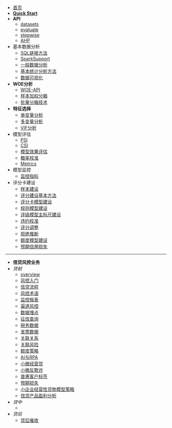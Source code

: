 * [首页]()
* [**Quick Start**](quick_start/quick_start)
* **API**
  * [datasets](api/datasets)
  * [evaluate](api/evaluate)
  * [stepwise](api/stepwise)
  * [AHP](api/ahp)
* 基本数据分析
  * [SQL链接方法](sql/sql.md)
  * [SparkSupport](SparkSupport/SparkSupport.md)
  * [一般数据分析](descriptive_statistics/data_analysis.md)
  * [基本统计分析方法](descriptive_statistics/descriptive_statistics.md)
  * [数据可视化](data_vision/data_vision.md)
* **WOE分析**
  * [WOE-API](woe/woe-01)
  * [样本加权分箱](woe/woe-02)
  * [批量分箱技术](woe/woe-03)
* **特征选择**
  * [单变量分析](feature_select/univar)
  * [多变量分析](feature_select/mutivar)
  * [VIF分析](feature_select/vif)
* 模型评估
  * [PSI](feature_select/psi)
  * [CSI](feature_select/csi)
  * [模型效果评估](model_select/model_eval.md)
  * [概率校准](model_select/ModelSelect.md)
  * [Metrics](model_select/metrics.md)
* 模型监控
  * [监控指标](monitoring/monitoring.md)
* 评分卡建设
  * [样本建设](/score_card/sample.md)
  * [评分建设基本方法](/score_card/card_utils.md)
  * [评分卡模型建设](/score_card/score_card.md)
  * [规则模型建设](/score_card/rule_card.md)
  * [评级模型主标尺建设](/score_card/master_scale.md)
  * [违约校准](/score_card/score_adj.md)
  * [评分调整](/score_card/score_adj.md)
  * [拒绝推断](/score_card/reject_inference.md)
  * [额度模型建设](/score_card/amount.md)
  * [预期信用损失](/score_card/ecl.md)
------------------------------------------------
* **信贷风控业务**
* *贷前*
  * [overview](bank/overview.md)
  * [风控入门](bank/风控入门)
  * [信贷流程](bank/信贷流程)
  * [风控术语](bank/风控术语)
  * [监控报表](bank/监控报表)
  * [渠道风控](bank/渠道风控)
  * [数据埋点](bank/数据埋点)
  * [征信查询](bank/征信查询)
  * [税务数据](bank/税务数据)
  * [发票数据](bank/发票数据)
  * [关联关系](bank/关联关系)
  * [关联风险](bank/关联风险)
  * [额度策略](bank/额度策略)
  * [AI与RPA](bank/AI与RPA)
  * [小微经营贷](bank/小微经营贷)
  * [小微反欺诈](bank/小微反欺诈)
  * [普惠客户标签](bank/普惠客户标签)
  * [预期损失](bank/预期损失)
  * [小企业经营性贷款模型策略](bank/小企业经营性贷款模型策略)
  * [信贷产品盈利分析](bank/信贷产品盈利分析)
* *贷中*
  * []()
* *贷后*
  * [贷后催收](bank/贷后催收)


[//]: # (- [KS-ROC-分布]&#40;feature_select/KS.md&#41;)

[//]: # (- [主标尺设计]&#40;score_card/master_scale.md&#41;)

[//]: # (- [LinearRegression]&#40;machine_learning/linearregression.md&#41;)

[//]: # (- [Ridge]&#40;machine_learning/ridge.md&#41;)

[//]: # (- [Lasso]&#40;machine_learning/lasso.md&#41;)

[//]: # (- [Logistics]&#40;machine_learning/logistics.md&#41;)

[//]: # (- [Tree]&#40;machine_learning/tree.md&#41;)

[//]: # (- [Apriori]&#40;machine_learning/apriori.md&#41;)

[//]: # (- [Smitext]&#40;machine_learning/simtext.md&#41;)

